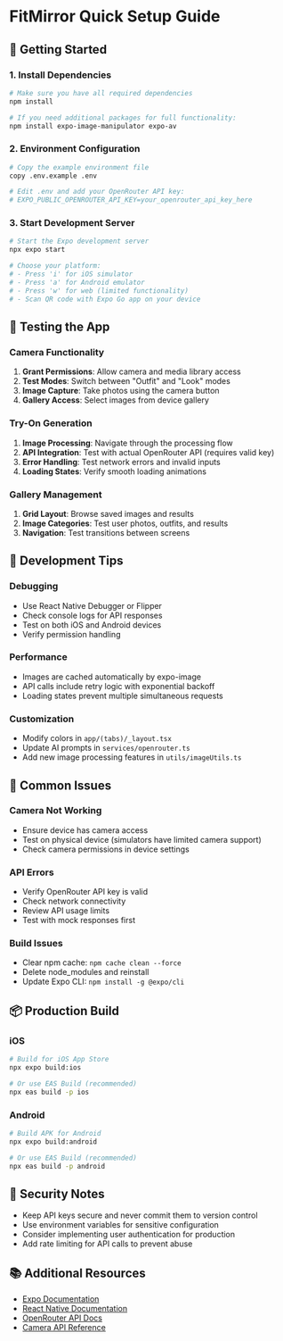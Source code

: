 # FitMirror Quick Setup Guide

## 🚀 Getting Started

### 1. Install Dependencies
```bash
# Make sure you have all required dependencies
npm install

# If you need additional packages for full functionality:
npm install expo-image-manipulator expo-av
```

### 2. Environment Configuration
```bash
# Copy the example environment file
copy .env.example .env

# Edit .env and add your OpenRouter API key:
# EXPO_PUBLIC_OPENROUTER_API_KEY=your_openrouter_api_key_here
```

### 3. Start Development Server
```bash
# Start the Expo development server
npx expo start

# Choose your platform:
# - Press 'i' for iOS simulator
# - Press 'a' for Android emulator
# - Press 'w' for web (limited functionality)
# - Scan QR code with Expo Go app on your device
```

## 📱 Testing the App

### Camera Functionality
1. **Grant Permissions**: Allow camera and media library access
2. **Test Modes**: Switch between "Outfit" and "Look" modes
3. **Image Capture**: Take photos using the camera button
4. **Gallery Access**: Select images from device gallery

### Try-On Generation
1. **Image Processing**: Navigate through the processing flow
2. **API Integration**: Test with actual OpenRouter API (requires valid key)
3. **Error Handling**: Test network errors and invalid inputs
4. **Loading States**: Verify smooth loading animations

### Gallery Management
1. **Grid Layout**: Browse saved images and results
2. **Image Categories**: Test user photos, outfits, and results
3. **Navigation**: Test transitions between screens

## 🔧 Development Tips

### Debugging
- Use React Native Debugger or Flipper
- Check console logs for API responses
- Test on both iOS and Android devices
- Verify permission handling

### Performance
- Images are cached automatically by expo-image
- API calls include retry logic with exponential backoff
- Loading states prevent multiple simultaneous requests

### Customization
- Modify colors in `app/(tabs)/_layout.tsx`
- Update AI prompts in `services/openrouter.ts`
- Add new image processing features in `utils/imageUtils.ts`

## 🚨 Common Issues

### Camera Not Working
- Ensure device has camera access
- Test on physical device (simulators have limited camera support)
- Check camera permissions in device settings

### API Errors
- Verify OpenRouter API key is valid
- Check network connectivity
- Review API usage limits
- Test with mock responses first

### Build Issues
- Clear npm cache: `npm cache clean --force`
- Delete node_modules and reinstall
- Update Expo CLI: `npm install -g @expo/cli`

## 📦 Production Build

### iOS
```bash
# Build for iOS App Store
npx expo build:ios

# Or use EAS Build (recommended)
npx eas build -p ios
```

### Android
```bash
# Build APK for Android
npx expo build:android

# Or use EAS Build (recommended)
npx eas build -p android
```

## 🔐 Security Notes

- Keep API keys secure and never commit them to version control
- Use environment variables for sensitive configuration
- Consider implementing user authentication for production
- Add rate limiting for API calls to prevent abuse

## 📚 Additional Resources

- [Expo Documentation](https://docs.expo.dev/)
- [React Native Documentation](https://reactnative.dev/)
- [OpenRouter API Docs](https://openrouter.ai/docs)
- [Camera API Reference](https://docs.expo.dev/versions/latest/sdk/camera/)
